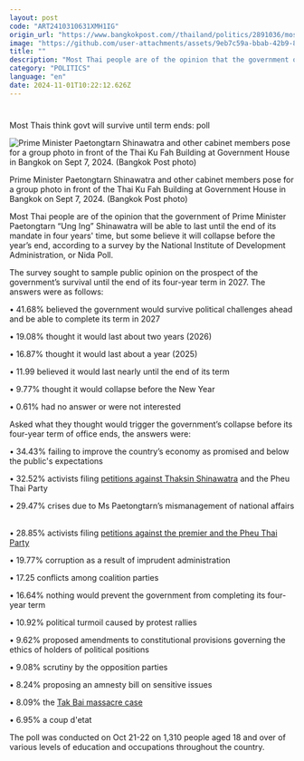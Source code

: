 ```yaml
---
layout: post
code: "ART2410310631XMH1IG"
origin_url: "https://www.bangkokpost.com//thailand/politics/2891036/most-thais-think-govt-will-survive-until-term-ends-poll"
image: "https://github.com/user-attachments/assets/9eb7c59a-bbab-42b9-8bed-06cc0746be95"
title: ""
description: "Most Thai people are of the opinion that the government of Prime Minister Paetongtarn “Ung Ing” Shinawatra will be able to last until the end of its mandate in four years"
category: "POLITICS"
language: "en"
date: 2024-11-01T10:22:12.626Z
---
```


# 

Most Thais think govt will survive until term ends: poll

![Prime Minister Paetongtarn Shinawatra and other cabinet members pose for a group photo in front of the Thai Ku Fah Building at Government House in Bangkok on Sept 7, 2024. (Bangkok Post photo)](https://github.com/user-attachments/assets/1c5ae2ca-a96c-4a2f-babf-e2f2c7ca8e2e)

Prime Minister Paetongtarn Shinawatra and other cabinet members pose for a group photo in front of the Thai Ku Fah Building at Government House in Bangkok on Sept 7, 2024. (Bangkok Post photo)

Most Thai people are of the opinion that the government of Prime Minister Paetongtarn “Ung Ing” Shinawatra will be able to last until the end of its mandate in four years' time, but some believe it will collapse before the year’s end, according to a survey by the National Institute of Development Administration, or Nida Poll.

The survey sought to sample public opinion on the prospect of the government’s survival until the end of its four-year term in 2027. The answers were as follows:

• 41.68% believed the government would survive political challenges ahead and be able to complete its term in 2027

• 19.08% thought it would last about two years (2026)

• 16.87% thought it would last about a year (2025)

• 11.99 believed it would last nearly until the end of its term

• 9.77% thought it would collapse before the New Year

• 0.61% had no answer or were not interested 

Asked what they thought would trigger the government’s collapse before its four-year term of office ends, the answers were:

• 34.43% failing to improve the country’s economy as promised and below the public's expectations

• 32.52% activists filing [petitions against Thaksin Shinawatra](https://www.bangkokpost.com/thailand/politics/2888478/thaksin-lese-majeste-petition-faces-hurdles) and the Pheu Thai Party

• 29.47% crises due to Ms Paetongtarn’s mismanagement of national affairs  

• 28.85% activists filing [petitions against the premier and the Pheu Thai Party](https://www.bangkokpost.com/thailand/politics/2887747/new-petition-targets-govt-parties-over-thaksins-influence)

• 19.77% corruption as a result of imprudent administration

• 17.25 conflicts among coalition parties

• 16.64% nothing would prevent the government from completing its four-year term

• 10.92% political turmoil caused by protest rallies

• 9.62% proposed amendments to constitutional provisions governing the ethics of holders of political positions

• 9.08% scrutiny by the opposition parties

• 8.24% proposing an amnesty bill on sensitive issues

• 8.09% the [Tak Bai massacre case](https://www.bangkokpost.com/thailand/general/2889662/thai-pm-apologises-for-tak-bai-massacre)

• 6.95% a coup d'etat

The poll was conducted on Oct 21-22 on 1,310 people aged 18 and over of various levels of education and occupations throughout the country.